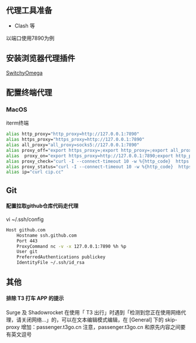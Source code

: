## 代理工具准备

* Clash 等

以端口使用7890为例

## 安装浏览器代理插件

[SwitchyOmega](https://github.com/FelisCatus/SwitchyOmega)

## 配置终端代理

### MacOS

iterm终端

```bash
alias http_proxy="http_proxy=http://127.0.0.1:7890"
alias https_proxy="https_proxy=http://127.0.0.1:7890"
alias all_proxy="all_proxy=socks5://127.0.0.1:7890"
alias proxy_off="export https_proxy=;export http_proxy=;export all_proxy=;curl ipinfo.io;echo -e '\n终端代理已关闭'"
alias  proxy_on="export https_proxy=http://127.0.0.1:7890;export http_proxy=http://127.0.0.1:7890;export all_proxy=socks5://127.0.0.1:7890;curl ipinfo.io;echo -e '\n终端代理已开启'"
alias proxy_check="curl -I --connect-timeout 10 -w %{http_code}  https://facebook.com"
alias proxy_status="curl -I --connect-timeout 10 -w %{http_code}  https://facebook.com"
alias ip="curl cip.cc"
```

## Git

#### 配置拉取github仓库代码走代理

vi ~/.ssh/config

```bash
Host github.com
    Hostname ssh.github.com
    Port 443
    ProxyCommand nc -v -x 127.0.0.1:7890 %h %p
    User git
    PreferredAuthentications publickey
    IdentityFile ~/.ssh/id_rsa
```


## 其他

#### 排除 T3 打车 APP 的提示
Surge 及 Shadowrocket 在使用「 T3 出行」时遇到「检测到您正在使用网络代理，请关闭网络…」的，可以在文本编辑模式编辑，在 [General] 下的 skip-proxy 增加：passenger.t3go.cn
注意，passenger.t3go.cn 和原先内容之间要有英文逗号
